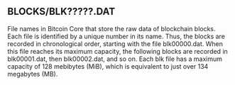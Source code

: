 ## BLOCKS/BLK?????.DAT

File names in Bitcoin Core that store the raw data of blockchain blocks. Each file is identified by a unique number in its name. Thus, the blocks are recorded in chronological order, starting with the file blk00000.dat. When this file reaches its maximum capacity, the following blocks are recorded in blk00001.dat, then blk00002.dat, and so on. Each blk file has a maximum capacity of 128 mebibytes (MiB), which is equivalent to just over 134 megabytes (MB).